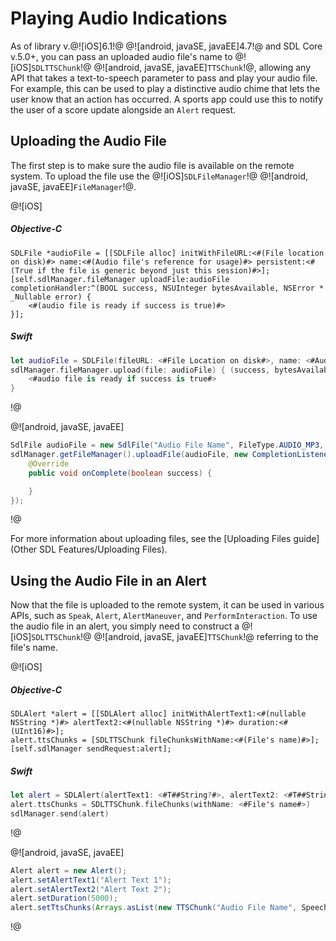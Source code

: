 # Playing Audio Indications
As of library v.@![iOS]6.1!@ @![android, javaSE, javaEE]4.7!@ and SDL Core v.5.0+, you can pass an uploaded audio file's name to @![iOS]`SDLTTSChunk`!@ @![android, javaSE, javaEE]`TTSChunk`!@, allowing any API that takes a text-to-speech parameter to pass and play your audio file. For example, this can be used to play a distinctive audio chime that lets the user know that an action has occurred. A sports app could use this to notify the user of a score update alongside an `Alert` request.

## Uploading the Audio File
The first step is to make sure the audio file is available on the remote system. To upload the file use the @![iOS]`SDLFileManager`!@ @![android, javaSE, javaEE]`FileManager`!@.

@![iOS]
##### Objective-C
```objc
SDLFile *audioFile = [[SDLFile alloc] initWithFileURL:<#(File location on disk)#> name:<#(Audio file's reference for usage)#> persistent:<#(True if the file is generic beyond just this session)#>];
[self.sdlManager.fileManager uploadFile:audioFile completionHandler:^(BOOL success, NSUInteger bytesAvailable, NSError * _Nullable error) {
    <#(audio file is ready if success is true)#>
}];
```

##### Swift
```swift
let audioFile = SDLFile(fileURL: <#File Location on disk#>, name: <#Audio file's reference for usage#>, persistent: <#True if the file is generic beyond just this session#>)
sdlManager.fileManager.upload(file: audioFile) { (success, bytesAvailable, error) in
    <#audio file is ready if success is true#>
}
```
!@

@![android, javaSE, javaEE]
```java
SdlFile audioFile = new SdlFile("Audio File Name", FileType.AUDIO_MP3, Uri.parse("File Location"), true);
sdlManager.getFileManager().uploadFile(audioFile, new CompletionListener() {
	@Override
	public void onComplete(boolean success) {

	}
});
```
!@

For more information about uploading files, see the [Uploading Files guide](Other SDL Features/Uploading Files).

## Using the Audio File in an Alert
Now that the file is uploaded to the remote system, it can be used in various APIs, such as `Speak`, `Alert`, `AlertManeuver`, and `PerformInteraction`. To use the audio file in an alert, you simply need to construct a @![iOS]`SDLTTSChunk`!@ @![android, javaSE, javaEE]`TTSChunk`!@ referring to the file's name.

@![iOS]
##### Objective-C
```objc
SDLAlert *alert = [[SDLAlert alloc] initWithAlertText1:<#(nullable NSString *)#> alertText2:<#(nullable NSString *)#> duration:<#(UInt16)#>];
alert.ttsChunks = [SDLTTSChunk fileChunksWithName:<#(File's name)#>];
[self.sdlManager sendRequest:alert];
```

##### Swift
```swift
let alert = SDLAlert(alertText1: <#T##String?#>, alertText2: <#T##String?#>, duration: <#T##UInt16#>)
alert.ttsChunks = SDLTTSChunk.fileChunks(withName: <#File's name#>)
sdlManager.send(alert)
```
!@

@![android, javaSE, javaEE]
```java
Alert alert = new Alert();
alert.setAlertText1("Alert Text 1");
alert.setAlertText2("Alert Text 2");
alert.setDuration(5000);
alert.setTtsChunks(Arrays.asList(new TTSChunk("Audio File Name", SpeechCapabilities.FILE)));
```
!@